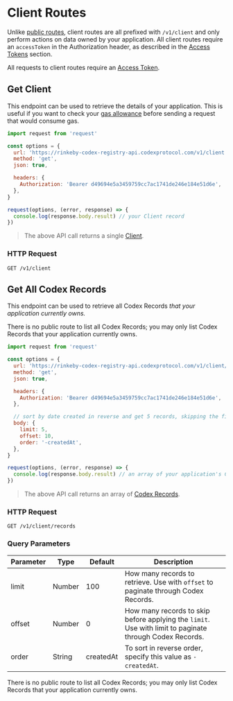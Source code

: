 # Client Routes

Unlike [public routes](#public-routes), client routes are all prefixed with
`/v1/client` and only perform actions on data owned by your application. All
client routes require an `accessToken` in the Authorization header, as described
in the <a href="#access-tokens">Access Tokens</a> section.

<aside class="success">
  All requests to client routes require an <a href="#access-tokens">Access Token</a>.
</aside>


## Get Client

This endpoint can be used to retrieve the details of your application. This is
useful if you want to check your [gas allowance](#gas-allowance) before sending
a request that would consume gas.

```javascript
import request from 'request'

const options = {
  url: 'https://rinkeby-codex-registry-api.codexprotocol.com/v1/client',
  method: 'get',
  json: true,

  headers: {
    Authorization: 'Bearer d49694e5a3459759cc7ac1741de246e184e51d6e',
  },
}

request(options, (error, response) => {
  console.log(response.body.result) // your Client record
})
```

> The above API call returns a single [Client](#client).

### HTTP Request

`GET /v1/client`


## Get All Codex Records

This endpoint can be used to retrieve all Codex Records _that your application
currently owns._

<aside class="notice">
  There is no public route to list all Codex Records; you may only list Codex
  Records that your application currently owns.
</aside>

```javascript
import request from 'request'

const options = {
  url: 'https://rinkeby-codex-registry-api.codexprotocol.com/v1/client/records',
  method: 'get',
  json: true,

  headers: {
    Authorization: 'Bearer d49694e5a3459759cc7ac1741de246e184e51d6e',
  },

  // sort by date created in reverse and get 5 records, skipping the first ten
  body: {
    limit: 5,
    offset: 10,
    order: '-createdAt',
  },
}

request(options, (error, response) => {
  console.log(response.body.result) // an array of your application's Codex Records
})
```

> The above API call returns an array of [Codex Records](#codex-record).

### HTTP Request

`GET /v1/client/records`

### Query Parameters

Parameter    | Type   | Default   | Description
------------ | ------ | --------- | --------------------------------------------
limit        | Number | 100       | How many records to retrieve. Use with `offset` to paginate through Codex Records.
offset       | Number | 0         | How many records to skip before applying the `limit`. Use with limit to paginate through Codex Records.
order        | String | createdAt | To sort in reverse order, specify this value as `-createdAt`.

<aside class="notice">
  There is no public route to list all Codex Records; you may only list Codex
  Records that your application currently owns.
</aside>
